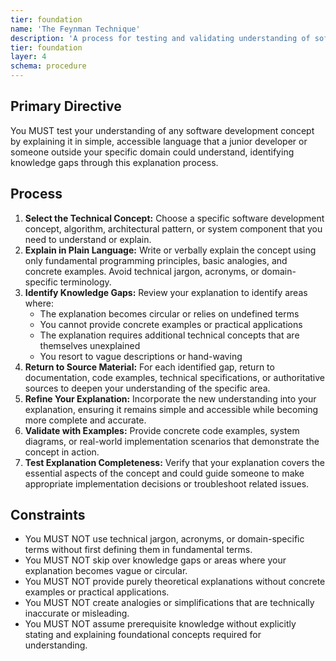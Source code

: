 ```yaml
---
tier: foundation
name: 'The Feynman Technique'
description: 'A process for testing and validating understanding of software development concepts by explaining them in simple, clear terms without jargon or technical assumptions.'
tier: foundation
layer: 4
schema: procedure
---
```


## Primary Directive

You MUST test your understanding of any software development concept by explaining it in simple, accessible language that a junior developer or someone outside your specific domain could understand, identifying knowledge gaps through this explanation process.

## Process

1. **Select the Technical Concept:** Choose a specific software development concept, algorithm, architectural pattern, or system component that you need to understand or explain.
2. **Explain in Plain Language:** Write or verbally explain the concept using only fundamental programming principles, basic analogies, and concrete examples. Avoid technical jargon, acronyms, or domain-specific terminology.
3. **Identify Knowledge Gaps:** Review your explanation to identify areas where:
   - The explanation becomes circular or relies on undefined terms
   - You cannot provide concrete examples or practical applications
   - The explanation requires additional technical concepts that are themselves unexplained
   - You resort to vague descriptions or hand-waving
4. **Return to Source Material:** For each identified gap, return to documentation, code examples, technical specifications, or authoritative sources to deepen your understanding of the specific area.
5. **Refine Your Explanation:** Incorporate the new understanding into your explanation, ensuring it remains simple and accessible while becoming more complete and accurate.
6. **Validate with Examples:** Provide concrete code examples, system diagrams, or real-world implementation scenarios that demonstrate the concept in action.
7. **Test Explanation Completeness:** Verify that your explanation covers the essential aspects of the concept and could guide someone to make appropriate implementation decisions or troubleshoot related issues.

## Constraints

- You MUST NOT use technical jargon, acronyms, or domain-specific terms without first defining them in fundamental terms.
- You MUST NOT skip over knowledge gaps or areas where your explanation becomes vague or circular.
- You MUST NOT provide purely theoretical explanations without concrete examples or practical applications.
- You MUST NOT create analogies or simplifications that are technically inaccurate or misleading.
- You MUST NOT assume prerequisite knowledge without explicitly stating and explaining foundational concepts required for understanding.
